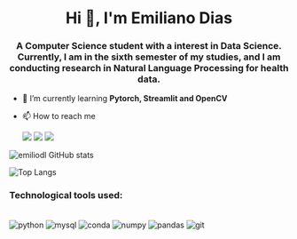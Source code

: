 <h1 align="center">Hi 👋, I'm Emiliano Dias</h1>
<h3 align="center">A Computer Science student with a interest in Data Science. Currently, I am in the sixth semester of my studies, and I am conducting research in Natural Language Processing for health data.</h3>

- 🌱 I’m currently learning **Pytorch, Streamlit and OpenCV**

- 📫 How to reach me <div>
<a href="https://instagram.com/emiliano.dl" target="_blank"><img loading="lazy" src="https://img.shields.io/badge/-Instagram-%23E4405F?style=for-the-badge&logo=instagram&logoColor=white" target="_blank"></a>
<a href = "mailto:emiliano.dl@ufpi.edu.br"><img loading="lazy" src="https://img.shields.io/badge/Gmail-D14836?style=for-the-badge&logo=gmail&logoColor=white" target="_blank"></a>
<a href="[https://www.linkedin.com/in/emiliano-dias-74bb37200](https://www.linkedin.com/in/emiliano-dias-74bb37200/)" target="_blank"><img loading="lazy" src="https://img.shields.io/badge/-LinkedIn-%230077B5?style=for-the-badge&logo=linkedin&logoColor=white" target="_blank"></a>   
</div>


![emiliodl GitHub stats](https://github-readme-stats.vercel.app/api?username=emiliodl&show_icons=true&theme=dark)

![Top Langs](https://github-readme-stats.vercel.app/api/top-langs/?username=emiliodl&layout=compact)


<h3 align="left">Technological tools used:</h3>

<div style="display: inline_block"><br/>
    <img align="center" alt="python" src="https://img.shields.io/badge/Python-3776AB?style=for-the-badge&logo=python&logoColor=white"  />
  <img align="center" alt="mysql" src="https://img.shields.io/badge/MySQL-005C84?style=for-the-badge&logo=mysql&logoColor=white"  />
  <img align="center" alt="conda" src="https://img.shields.io/badge/conda-342B029.svg?&style=for-the-badge&logo=anaconda&logoColor=white"  />
  <img align="center" alt="numpy" src="https://img.shields.io/badge/Numpy-777BB4?style=for-the-badge&logo=numpy&logoColor=white"  />
  <img align="center" alt="pandas" src="https://img.shields.io/badge/Pandas-2C2D72?style=for-the-badge&logo=pandas&logoColor=white"  />
      <img align="center" alt="git" src="https://img.shields.io/badge/GIT-E44C30?style=for-the-badge&logo=git&logoColor=white"  />
</div><br>
